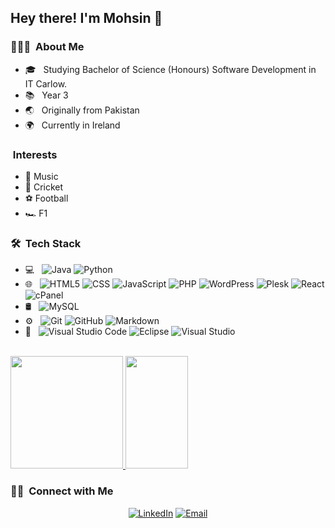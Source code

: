 <h2> Hey there! I'm Mohsin 👋</h2>

<h3> 👨🏻‍💻 &nbsp;About Me </h3>

- 🎓 &nbsp; Studying Bachelor of Science (Honours) Software Development in IT Carlow.
- 📚 &nbsp; Year 3
- 🌏 &nbsp; Originally from Pakistan
- 🌍 &nbsp; Currently in Ireland

<h3> &nbsp;Interests</h3>

- 🎵 Music
- 🏏 Cricket
- ⚽ Football
- 🏎️ F1

<h3> 🛠 &nbsp;Tech Stack</h3>

- 💻 &nbsp;
  ![Java](https://img.shields.io/badge/-Java-333333?style=flat&logo=Java&logoColor=007396)
  ![Python](https://img.shields.io/badge/-Python-333333?style=flat&logo=python)
- 🌐 &nbsp;
  ![HTML5](https://img.shields.io/badge/-HTML5-333333?style=flat&logo=HTML5)
  ![CSS](https://img.shields.io/badge/-CSS-333333?style=flat&logo=CSS3&logoColor=1572B6)
  ![JavaScript](https://img.shields.io/badge/-JavaScript-333333?style=flat&logo=javascript)
  ![PHP](https://img.shields.io/badge/-PHP-333333?style=flat&logo=php)
  ![WordPress](https://img.shields.io/badge/-WordPress-333333?style=flat&logo=wordpress)
  ![Plesk](https://img.shields.io/badge/-Plesk-333333?style=flat&logo=plesk)
  ![React](https://img.shields.io/badge/-React-333333?style=flat&logo=react)
  ![cPanel](https://img.shields.io/badge/-cPanel-333333?style=flat&logo=cPanel)
- 🛢 &nbsp;
   ![MySQL](https://img.shields.io/badge/-MySQL-333333?style=flat&logo=mysql)
- ⚙️ &nbsp;
  ![Git](https://img.shields.io/badge/-Git-333333?style=flat&logo=git)
  ![GitHub](https://img.shields.io/badge/-GitHub-333333?style=flat&logo=github)
  ![Markdown](https://img.shields.io/badge/-Markdown-333333?style=flat&logo=markdown)
- 🔧 &nbsp;
  ![Visual Studio Code](https://img.shields.io/badge/-Visual%20Studio%20Code-333333?style=flat&logo=visual-studio-code&logoColor=007ACC)
  ![Eclipse](https://img.shields.io/badge/-Eclipse-333333?style=flat&logo=eclipse-ide&logoColor=2C2255)
  ![Visual Studio](https://img.shields.io/badge/-Visual%20Studio-333333?style=flat&logo=visualstudio)
<br/>

<a href="https://github.com/Mohsin272">
  <img height="180em" src="https://github-readme-stats.vercel.app/api?username=Mohsin272&theme=dark&show_icons=true" />
  <img height="180em" width="100em"src="https://github-readme-stats.vercel.app/api/top-langs/?username=Mohsin272&theme=dark&layout=compact" />
</a>

<br/>

<h3> 🤝🏻 &nbsp;Connect with Me </h3>

<p align="center">
<a href="https://www.linkedin.com/in/mohsintahir0207/"><img alt="LinkedIn" src="https://img.shields.io/badge/LinkedIn-Mohsin%20Tahir-blue?style=flat-square&logo=linkedin"></a>
<a href="mailto:mohsintahir999@gmail.com"><img alt="Email" src="https://img.shields.io/badge/Email-mohsintahir999@gmail.com-blue?style=flat-square&logo=gmail"></a>
</p>

